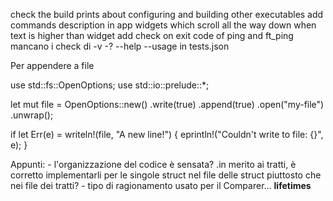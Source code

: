 check the build prints about configuring and building other executables
add commands description in app
widgets which scroll all the way down when text is higher than widget
add check on exit code of ping and ft_ping
mancano i check di -v -? --help --usage in tests.json


Per appendere a file

use std::fs::OpenOptions;
use std::io::prelude::*;


let mut file = OpenOptions::new()
    .write(true)
    .append(true)
    .open("my-file")
    .unwrap();

if let Err(e) = writeln!(file, "A new line!") {
    eprintln!("Couldn't write to file: {}", e);
}


Appunti:
    - l'organizzazione del codice è sensata?
        .in merito ai tratti, è corretto implementarli per le singole struct nel file delle struct piuttosto che nei file dei tratti?
    - tipo di ragionamento usato per il Comparer... **lifetimes**
    
